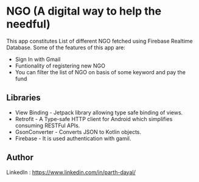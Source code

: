 # NGO (A digital way to help the needful)

This app constitutes List of different NGO fetched using Firebase Realtime Database. Some of the features of this app are:
* Sign In with Gmail
* Funtionality of registering new NGO
* You can filter the list of NGO on basis of some keyword and pay the fund


## Libraries
* View Binding - Jetpack library allowing type safe binding of views.
* Retrofit - A Type-safe HTTP client for Android which simplifies consuming RESTFul APIs.
* GsonConverter - Converts JSON to Kotlin objects.
* Firebase - It is used authentication with gamil.

## Author
LinkedIn : https://www.linkedin.com/in/parth-dayal/
